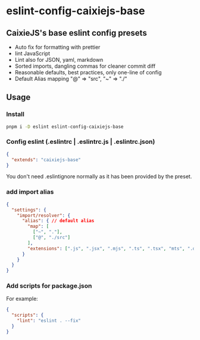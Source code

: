 # eslint-config-caixiejs-base

## CaixieJS's base eslint config presets

- Auto fix for formatting with prettier
- lint JavaScript
- Lint also for JSON, yaml, markdown
- Sorted imports, dangling commas for cleaner commit diff
- Reasonable defaults, best practices, only one-line of config
- Default Alias mapping "@" => "src", "~" => "./"

## Usage

### Install

```bash
pnpm i -D eslint eslint-config-caixiejs-base
```

### Config eslint (.eslintrc | .eslintrc.js | .eslintrc.json)

```json
{
  "extends": "caixiejs-base"
}
```

You don't need .eslintignore normally as it has been provided by the preset.

### add import alias

```json
{
  "settings": {
    "import/resolver": {
      "alias": { // default alias
        "map": [
          ["~", "."],
          ["@", "./src"]
        ],
        "extensions": [".js", ".jsx", ".mjs", ".ts", ".tsx", "mts", ".d.ts"]
      }
    }
  }
}
```

### Add scripts for package.json

For example:

```json
{
  "scripts": {
    "lint": "eslint . --fix"
  }
}
```
